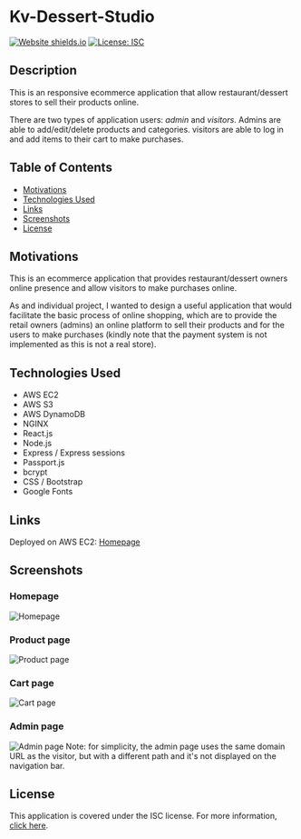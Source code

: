 # Kv-Dessert-Studio

[![Website shields.io](https://img.shields.io/website-up-down-green-red/http/shields.io.svg)](http://shields.io/)
[![License: ISC](https://img.shields.io/badge/License-ISC-blue.svg)](https://opensource.org/licenses/ISC)


## Description 

This is an responsive ecommerce application that allow restaurant/dessert stores to sell their products online. 

There are two types of application users: *admin* and *visitors*. Admins are able to add/edit/delete products and categories. visitors are able to log in and add items to their cart to make purchases.  

## Table of Contents 

- [Motivations](#Motivations)
- [Technologies Used](#Technologies-Used)
- [Links](#Links)
- [Screenshots](#Screenshots)
- [License](#License)

## Motivations 
This is an ecommerce application that provides restaurant/dessert owners online presence and allow visitors to make purchases online.

As and individual project, I wanted to design a useful application that would facilitate the basic process of online shopping, which are to provide the retail owners (admins) an online platform to sell their products and for the users to make purchases (kindly note that the payment system is not implemented as this is not a real store).

## Technologies Used

- AWS EC2
- AWS S3
- AWS DynamoDB
- NGINX
- React.js
- Node.js 
- Express / Express sessions 
- Passport.js
- bcrypt
- CSS / Bootstrap
- Google Fonts

## Links 

Deployed on AWS EC2: [Homepage](http://3.15.220.133/home)

## Screenshots 

### Homepage
![Homepage](public/images/readme/readme-home.png)

### Product page 
![Product page](public/images/readme/readme-product.png)

### Cart page
![Cart page](public/images/readme/readme-cart.png)

### Admin page
![Admin page](public/images/readme/readme-admin.png)
Note: for simplicity, the admin page uses the same domain URL as the visitor, but with a different path and it's not displayed on the navigation bar.

## License 

This application is covered under the ISC license.
For more information, [click here](https://opensource.org/licenses/ISC).
